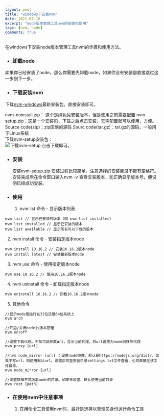 ```yaml
---
layout: post
title: "windows下安装nvm"
date: 2021-07-10
excerpt: "node版本管理工具nvm的安装和使用"
tags: [nvm, node]
comments: true
---
```


在windows下安装node版本管理工具nvm的步骤和使用方法。  

- ### 卸载node
如果你已经安装了node，那么你需要先卸载node，如果你没有安装那直接跳过这一步到下一步。
- ### 下载安装nvm
下载[nvm-windows](https://github.com/coreybutler/nvm-windows/releases)最新安装包，直接安装即可。  
 
nvm-noinstall.zip： 这个是绿色免安装版本，但是使用之前需要配置
nvm-setup.zip：这是一个安装包，下载之后点击安装，无需配置就可以使用，方便。
Source code(zip)：zip压缩的源码
Sourc code(tar.gz)：tar.gz的源码，一般用于Linux系统  
下载nvm-setup安装包：  
![下载nvm-setup](https://img-blog.csdnimg.cn/623d26a9b233405289a20da513a37887.png)
点击下载即可。

- ### 安装
  安装nvm-setup.zip
  安装过程比较简单，注意选择的安装目录不能有空格符。  
  安装完成后在命令窗口输入nvm -v 查看安装版本，能正确显示版本号，便说明已经成功安装。
- ### 使用
  1. nvm list 命令 - 显示版本列表
```
nvm list // 显示已安装的版本（同 nvm list installed）
nvm list installed // 显示已安装的版本
nvm list available // 显示所有可以下载的版本
```
  2. nvm install 命令 - 安装指定版本node
```
nvm install 10.16.2 // 安装10.16.2版本node
nvm install latest // 安装最新版本node
```
  3. nvm use 命令 - 使用指定版本node
```
nvm use 10.16.2 // 使用10.16.2版本node
```
  4. nvm uninstall 命令 - 卸载指定版本node
```
nvm uninstall 10.16.2 // 卸载10.16.2版本node
```
  5. 其他命令
```
//显示node是运行在32位还是64位系统上
nvm arch 

//开启/关闭nodejs版本管理
nvm on/off

//设置下载代理。不加可选参数url，显示当前代理。将url设置为none则移除代理
nvm proxy [url]

//nvm node_mirror [url] ：设置node镜像。默认是https://nodejs.org/dist/。如果不写url，则使用默认url。设置后可至安装目录settings.txt文件查看，也可直接在该文件操作。
nvm node_mirror [url]

//设置存储不同版本node的目录。如果未设置，默认使用当前目录
nvm root [path]
```

- ### 在使用nvm中注意事项
  1. 在用命令工具使用nvm时，最好是选择以管理员身份运行命令工具